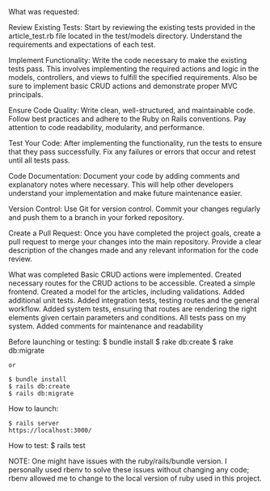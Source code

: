 What was requested: 

Review Existing Tests: Start by reviewing the existing tests provided in the article_test.rb file located in the test/models directory. Understand the requirements and expectations of each test.

Implement Functionality: Write the code necessary to make the existing tests pass. This involves implementing the required actions and logic in the models, controllers, and views to fulfill the specified requirements. Also be sure to implement basic CRUD actions and demonstrate proper MVC principals.

Ensure Code Quality: Write clean, well-structured, and maintainable code. Follow best practices and adhere to the Ruby on Rails conventions. Pay attention to code readability, modularity, and performance.

Test Your Code: After implementing the functionality, run the tests to ensure that they pass successfully. Fix any failures or errors that occur and retest until all tests pass.

Code Documentation: Document your code by adding comments and explanatory notes where necessary. This will help other developers understand your implementation and make future maintenance easier.

Version Control: Use Git for version control. Commit your changes regularly and push them to a branch in your forked repository.

Create a Pull Request: Once you have completed the project goals, create a pull request to merge your changes into the main repository. Provide a clear description of the changes made and any relevant information for the code review.

What was completed
Basic CRUD actions were implemented.
Created necessary routes for the CRUD actions to be accessible.
Created a simple frontend.
Created a model for the articles, including validations.
Added additional unit tests.
Added integration tests, testing routes and the general workflow.
Added system tests, ensuring that routes are rendering the right elements given certain parameters and conditions.
All tests pass on my system.
Added comments for maintenance and readability


Before launching or testing:
    $ bundle install
    $ rake db:create
    $ rake db:migrate

    or

    $ bundle install
    $ rails db:create
    $ rails db:migrate

How to launch:

    $ rails server
    https://localhost:3000/
How to test:
    $ rails test

NOTE: One might have issues with the ruby/rails/bundle version. I personally used rbenv to solve these issues without changing any code; rbenv allowed me to change to the local version of ruby used in this project.
